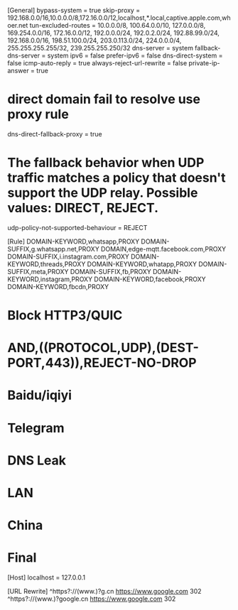 [General]
bypass-system = true
skip-proxy = 192.168.0.0/16,10.0.0.0/8,172.16.0.0/12,localhost,*.local,captive.apple.com,whoer.net
tun-excluded-routes = 10.0.0.0/8, 100.64.0.0/10, 127.0.0.0/8, 169.254.0.0/16, 172.16.0.0/12, 192.0.0.0/24, 192.0.2.0/24, 192.88.99.0/24, 192.168.0.0/16, 198.51.100.0/24, 203.0.113.0/24, 224.0.0.0/4, 255.255.255.255/32, 239.255.255.250/32
dns-server = system
fallback-dns-server = system
ipv6 = false
prefer-ipv6 = false
dns-direct-system = false
icmp-auto-reply = true
always-reject-url-rewrite = false
private-ip-answer = true
# direct domain fail to resolve use proxy rule
dns-direct-fallback-proxy = true
# The fallback behavior when UDP traffic matches a policy that doesn't support the UDP relay. Possible values: DIRECT, REJECT.
udp-policy-not-supported-behaviour = REJECT

[Rule]
DOMAIN-KEYWORD,whatsapp,PROXY
DOMAIN-SUFFIX,g.whatsapp.net,PROXY
DOMAIN,edge-mqtt.facebook.com,PROXY
DOMAIN-SUFFIX,i.instagram.com,PROXY
DOMAIN-KEYWORD,threads,PROXY
DOMAIN-KEYWORD,whatapp,PROXY
DOMAIN-SUFFIX,meta,PROXY
DOMAIN-SUFFIX,fb,PROXY
DOMAIN-KEYWORD,instagram,PROXY
DOMAIN-KEYWORD,facebook,PROXY
DOMAIN-KEYWORD,fbcdn,PROXY
# Block HTTP3/QUIC
# AND,((PROTOCOL,UDP),(DEST-PORT,443)),REJECT-NO-DROP
# Baidu/iqiyi
# Telegram
# DNS Leak
# LAN
# China
# Final

[Host]
localhost = 127.0.0.1

[URL Rewrite]
^https?://(www.)?g.cn https://www.google.com 302
^https?://(www.)?google.cn https://www.google.com 302

